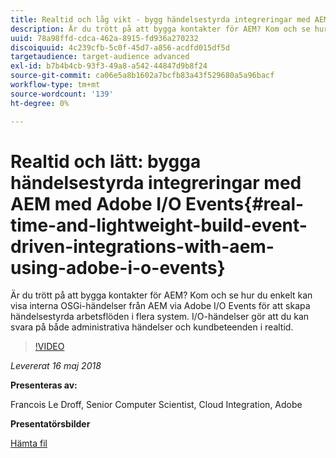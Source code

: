 ```yaml
---
title: Realtid och låg vikt - bygg händelsestyrda integreringar med AEM med Adobe I/O Events
description: Är du trött på att bygga kontakter för AEM? Kom och se hur du enkelt kan visa interna OSGi-händelser från AEM via Adobe I/O Events för att skapa händelsestyrda arbetsflöden i flera system. I/O-händelser gör att du kan svara på både administrativa händelser och kundbeteenden i realtid.
uuid: 78a98ffd-cdca-462a-8915-fd936a270232
discoiquuid: 4c239cfb-5c0f-45d7-a856-acdfd015df5d
targetaudience: target-audience advanced
exl-id: b7b4b4cb-93f3-49a8-a542-44847d9b8f24
source-git-commit: ca06e5a8b1602a7bcfb83a43f529680a5a96bacf
workflow-type: tm+mt
source-wordcount: '139'
ht-degree: 0%

---
```


# Realtid och lätt: bygga händelsestyrda integreringar med AEM med Adobe I/O Events{#real-time-and-lightweight-build-event-driven-integrations-with-aem-using-adobe-i-o-events}

Är du trött på att bygga kontakter för AEM? Kom och se hur du enkelt kan visa interna OSGi-händelser från AEM via Adobe I/O Events för att skapa händelsestyrda arbetsflöden i flera system. I/O-händelser gör att du kan svara på både administrativa händelser och kundbeteenden i realtid.

>[!VIDEO](https://video.tv.adobe.com/v/22501/?quality=9)

*Levererat 16 maj 2018*

**Presenteras av:**

Francois Le Droff, Senior Computer Scientist, Cloud Integration, Adobe

**Presentatörsbilder**

[Hämta fil](assets/gem-2018-05-aem-events.pdf)

<!--
[Get back to the Overview](https://helpx.adobe.com/experience-manager/kt/eseminars/gems/aem-index.html)
-->
